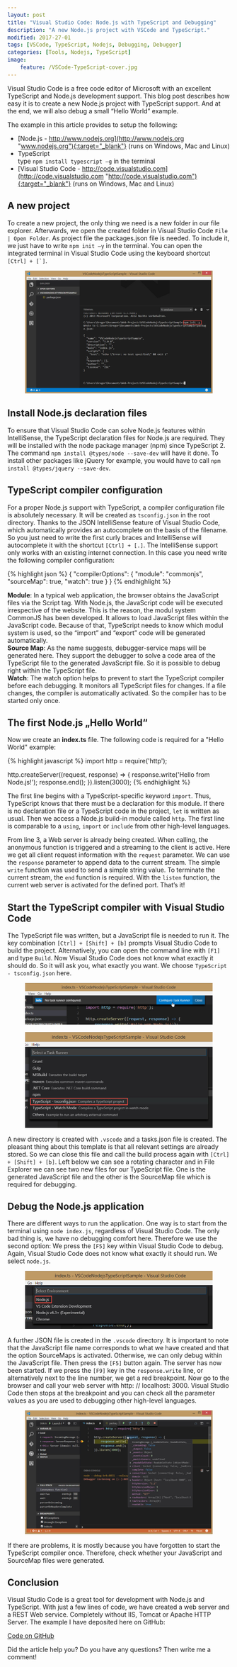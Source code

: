 ```yaml
---
layout: post
title: "Visual Studio Code: Node.js with TypeScript and Debugging"
description: "A new Node.js project with VSCode and TypeScript."
modified: 2017-27-01
tags: [VSCode, TypeScript, Nodejs, Debugging, Debugger]
categories: [Tools, Nodejs, TypeScript]
image:
    feature: /VSCode-TypeScript-cover.jpg
---
```


Visual Studio Code is a free code editor of Microsoft with an excellent TypeScript and Node.js development support. This blog post describes how easy it is to create a new Node.js project with TypeScript support. And at the end, we will also debug a small “Hello World” example.  
  <!-- more -->  
  
The example in this article provides to setup the following:  
- [Node.js - http://www.nodejs.org](http://www.nodejs.org "www.nodejs.org"){:target="_blank"} (runs on Windows, Mac and Linux)   
- TypeScript  
type `npm install typescript –g` in the terminal  
- [Visual Studio Code - http://code.visualstudio.com](http://code.visualstudio.com "http://code.visualstudio.com"){:target="_blank"} (runs on Windows, Mac and Linux)  
  
## A new project 
To create a new project, the only thing we need is a new folder in our file explorer. Afterwards, we open the created folder in Visual Studio Code `File | Open Folder`. As project file the packages.json file is needed. To include it, we just have to write `npm init –y` in the terminal. You can open the integrated terminal in Visual Studio Code using the keyboard shortcut ``[Ctrl] + [`]``.  

<figure>
	<a href="/images/02/vscode-npm-init.jpg"><img src="/images/02/vscode-npm-init.jpg" alt="Visual Studio Code"></a>
</figure>
  
## Install Node.js declaration files
To ensure that Visual Studio Code can solve Node.js features within IntelliSense, the TypeScript declaration files for Node.js are required. They will be installed with the node package manager (npm) since TypeScript 2.  The command `npm install @types/node --save-dev` will have it done. To install other packages like jQuery for example, you would have to call `npm install @types/jquery --save-dev`.  
  
## TypeScript compiler configuration 
For a proper Node.js support with TypeScript, a compiler configuration file is absolutely necessary. It will be created as `tsconfig.json` in the root directory. Thanks to the JSON IntelliSense feature of Visual Studio Code, which automatically provides an autocomplete on the basis of the filename. 
So you just need to write the first curly braces and IntelliSense will autocomplete it with the shortcut `[Ctrl] + [.]`. The IntelliSense support only works with an existing internet connection. In this case you need write the following compiler configuration:  
  
{% highlight json %}
{
    "compilerOptions": {
        "module": "commonjs",
        "sourceMap": true,
        "watch": true
    }
}
{% endhighlight %}
  
**Module**: In a typical web application, the browser obtains the JavaScript files via the Script tag. With Node.js, the JavaScript code will be executed irrespective of the website. This is the reason, the modul system CommonJS has been developed. It allows to load JavaScript files within the JavaScript code. Because of that, TypeScript needs to know which modul system is used, so the “import” and “export” code will be generated automatically.  
**Source Map**: As the name suggests, debugger-service maps will be generated here. They support the debugger to solve a code area of the TypeScript file to the generated JavaScript file. So it is possible to debug right within the TypeScript file.  
**Watch**: The watch option helps to prevent to start the TypeScript compiler before each debugging. It monitors all  TypeScript files for changes. If a file changes, the compiler is automatically activated. So the compiler has to be started only once.
  
## The first Node.js „Hello World“ 
Now we create an **index.ts** file. The following code is required for a "Hello World" example:  
  
{% highlight javascript %}
import http = require('http');

http.createServer((request, response) => {
    response.write('Hello from Node.js!');
    response.end();
}).listen(3000);
{% endhighlight %}
  
The first line begins with a TypeScript-specific keyword `import`. Thus, TypeScript knows that there must be a declaration for this module. If there is no declaration file or a TypeScript code in the project, `let` is written as usual. Then we access a Node.js build-in module called `http`. The first line is comparable to a `using`, `import` or `include` from other high-level languages.  

From line 3, a Web server is already being created. When calling, the anonymous function is triggered and a streaming to the client is active. Here we get all client request information with the `request` parameter. We can use the `response` parameter to append data to the current stream. The simple `write` function was used to send a simple string value. To terminate the current stream, the `end` function is required.
With the `listen` function, the current web server is activated for the defined port. That’s it!  
  
## Start the TypeScript compiler with Visual Studio Code 
The TypeScript file was written, but a JavaScript file is needed to run it. The key combination `[Ctrl] + [Shift] + [b]` prompts Visual Studio Code to build the project. Alternatively, you can open the command line with `[F1]` and type `Build`. Now Visual Studio Code does not know what exactly it should do. So it will ask you, what exactly you want. We choose `TypeScript - tsconfig.json` here.  
  
<figure>
	<a href="/images/02/vscode-no-task-runner-configured.jpg"><img src="/images/02/vscode-no-task-runner-configured.jpg" alt="Visual Studio Code - No task runner configured"></a>
</figure>

<figure>
	<a href="/images/02/vscode-select-a-task-runner-typescript.jpg"><img src="/images/02/vscode-select-a-task-runner-typescript.jpg" alt="Visual Studio Code - Select a task runner"></a>
</figure>

A new directory is created with `.vscode` and a tasks.json file is created. The pleasant thing about this template is that all relevant settings are already stored. So we can close this file and call the build process again with `[Ctrl] + [Shift] + [b]`. Left below we can see a rotating character and in File Explorer we can see two new files for our TypeScript file. One is the generated JavaScript file and the other is the  SourceMap file which is required for debugging.  
   
## Debug the Node.js application 
There are different ways to run the application. One way is to start from the terminal using `node index.js`, regardless of Visual Studio Code. The only bad thing is, we have no debugging comfort here. Therefore we use the second option: We press the `[F5]` key within Visual Studio Code to debug. Again, Visual Studio Code does not know what exactly it should run. We select `node.js`.  
  
<figure>
	<a href="/images/02/vscode-select-environment-nodejs.jpg"><img src="/images/02/vscode-select-environment-nodejs.jpg" alt="Visual Studio Code - Select environment node.js"></a>
</figure>
  
A further JSON file is created in the `.vscode` directory. It is important to note that the JavaScript file name corresponds to what we have created and that the option SourceMaps is activated. Otherwise, we can only debug within the JavaScript file. Then press the `[F5]` button again. The server has now been started. If we press the `[F9]` key in the `response.write` line, or alternatively next to the line number, we get a red breakpoint. Now go to the browser and call your web server with http: // localhost: 3000. Visual Studio Code then stops at the breakpoint and you can check all the parameter values as you are used to debugging other high-level languages.  
  
<figure>
	<a href="/images/02/vscode-nodejs-debugging.jpg"><img src="/images/02/vscode-nodejs-debugging.jpg" alt="Visual Studio Code - Node.js debugging"></a>
</figure>
  
If there are problems, it is mostly because you have forgotten to start the TypeScript compiler once. Therefore, check whether your JavaScript and SourceMap files were generated.  
   
## Conclusion
Visual Studio Code is a great tool for development with Node.js and TypeScript. With just a few lines of code, we have created a web server and a REST Web service. Completely without IIS, Tomcat or Apache HTTP Server.
The example I have deposited here on GitHub:  
  
  <div markdown="0"><a href="https://github.com/GregorBiswanger/VSCodeNodejsTypeScriptSample" target="_blank" class="btn btn-success">Code on GitHub</a></div>
  
Did the article help you? Do you have any questions? Then write me a comment!
